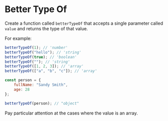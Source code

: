 # Better Type Of

Create a function called `betterTypeOf` that accepts a single parameter called `value` and returns the type of that value.

For example:

```javascript
betterTypeOf(1); // 'number'
betterTypeOf("hello"); // 'string'
betterTypeOf(true); // 'boolean'
betterTypeOf(""); // 'string'
betterTypeOf([1, 2, 3]); // 'array'
betterTypeOf(["a", "b", "c"]); // 'array'

const person = {
    fullName: "Sandy Smith",
    age: 28
};

betterTypeOf(person); // "object"
```

Pay particular attention at the cases where the value is an array.
